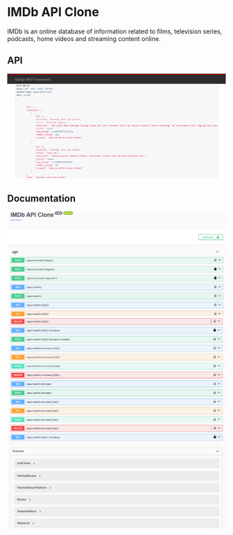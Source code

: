 # IMDb API Clone
IMDb is an online database of information related to films, television series, podcasts, home videos and streaming content online.

## API
<img src='./resources/1 API.PNG'>

## Documentation
<img src='./resources/1 Doc.PNG'>
<img src='./resources/2 Doc.PNG'>
<img src='./resources/3 Doc.PNG'>
